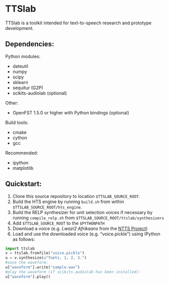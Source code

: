 TTSlab
======

TTSlab is a toolkit intended for text-to-speech research and prototype
development.

Dependencies:
-------------

Python modules:
 - dateutil
 - numpy
 - scipy
 - sklearn
 - sequitur (G2P)
 - scikits-audiolab (optional)

Other:
 - OpenFST 1.5.0 or higher with Python bindings (optional)

Build tools:
 - cmake
 - cython
 - gcc

Recommended:
 - ipython
 - matplotlib

Quickstart:
-----------

 1. Clone this source repository to location `$TTSLAB_SOURCE_ROOT`.
 2. Build the HTS engine by running `build.sh` from within `$TTSLAB_SOURCE_ROOT/hts_engine`.
 3. Build the RELP synthesizer for unit selection voices if necessary by running `compile_relp.sh` from `$TTSLAB_SOURCE_ROOT/ttslab/synthesizers`
 4. Add `$TTSLAB_SOURCE_ROOT` to the `$PYTHONPATH`
 5. Download a voice (e.g. _Lwazi2 Afrikaans_ from the [NTTS Project](https://github.com/NWU-MuST/ntts))
 6. Load and use the downloaded voice (e.g. "voice.pickle") using IPython as follows:

```python
import ttslab
v = ttslab.fromfile("voice.pickle")
u = v.synthesize(u"Toets, 1, 2, 3.")
#save the waveform:
u["waveform"].write("sample.wav")
#play the waveform (if scikits.audiolab has been installed):
u["waveform"].play()
```
